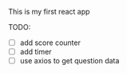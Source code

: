 This is my first react app

TODO:  
- [ ] add score counter   
- [ ] add timer   
- [ ] use axios to get question data  